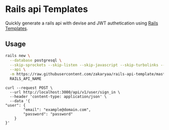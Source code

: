 # Rails api Templates

Quickly generate a rails api with devise and JWT authetication
using [Rails Templates](http://guides.rubyonrails.org/rails_application_templates.html).

## Usage

```bash
rails new \
  --database postgresql \
  --skip-sprockets --skip-listen --skip-javascript --skip-turbolinks --skip-test --skip-system-test --skip-webpack-install \
  --api \
  -m https://raw.githubusercontent.com/zakaryaa/rails-api-template/master/rails-api-template.rb \
  RAILS_API_NAME
```

```Curl request returns JWT token
curl --request POST \
  --url http://localhost:3000/api/v1/user/sign_in \
  --header 'content-type: application/json' \
  --data '{
"user": {
		"email": "example@domain.com",
		"password": "password"
	}
}'
```
